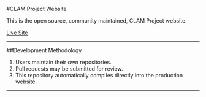 #CLAM Project Website

This is the open source, community maintained, CLAM Project website.

[Live Site](http://clamclient.com)

---

##Development Methodology

1. Users maintain their own repositories.
2. Pull requests may be submitted for review.
3. This repository automatically compiles directly into the production website.

---

